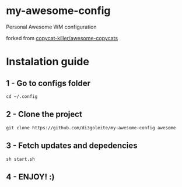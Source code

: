 # my-awesome-config
Personal Awesome WM configuration

forked from [copycat-killer/awesome-copycats](https://github.com/copycat-killer/awesome-copycats)

# Instalation guide
## 1 - Go to configs folder
`cd ~/.config`

## 2 - Clone the project
`git clone https://github.com/di3goleite/my-awesome-config awesome`

## 3 - Fetch updates and depedencies
`sh start.sh`

## 4 - ENJOY!  :)
